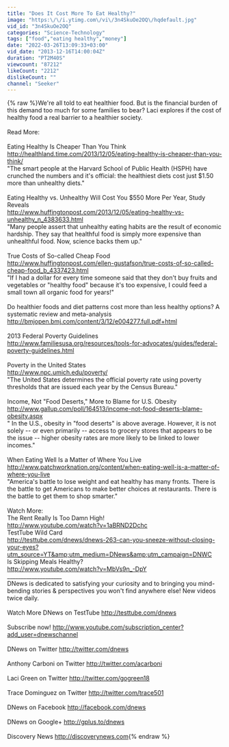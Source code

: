 ```yaml
---
title: "Does It Cost More To Eat Healthy?"
image: "https:\/\/i.ytimg.com\/vi\/3n4SkuOe2OQ\/hqdefault.jpg"
vid_id: "3n4SkuOe2OQ"
categories: "Science-Technology"
tags: ["food","eating healthy","money"]
date: "2022-03-26T13:09:33+03:00"
vid_date: "2013-12-16T14:00:04Z"
duration: "PT2M40S"
viewcount: "87212"
likeCount: "2212"
dislikeCount: ""
channel: "Seeker"
---
```

{% raw %}We're all told to eat healthier food. But is the financial burden of this demand too much for some families to bear? Laci explores if the cost of healthy food a real barrier to a healthier society.<br /><br />Read More: <br /><br />Eating Healthy Is Cheaper Than You Think<br /><a rel="nofollow" target="blank" href="http://healthland.time.com/2013/12/05/eating-healthy-is-cheaper-than-you-think/">http://healthland.time.com/2013/12/05/eating-healthy-is-cheaper-than-you-think/</a><br />&quot;The smart people at the Harvard School of Public Health (HSPH) have crunched the numbers and it's official: the healthiest diets cost just $1.50 more than unhealthy diets.&quot;<br /><br />Eating Healthy vs. Unhealthy Will Cost You $550 More Per Year, Study Reveals<br /><a rel="nofollow" target="blank" href="http://www.huffingtonpost.com/2013/12/05/eating-healthy-vs-unhealthy_n_4383633.html">http://www.huffingtonpost.com/2013/12/05/eating-healthy-vs-unhealthy_n_4383633.html</a><br />&quot;Many people assert that unhealthy eating habits are the result of economic hardship. They say that healthful food is simply more expensive than unhealthful food. Now, science backs them up.&quot;<br /><br />True Costs of So-called Cheap Food<br /><a rel="nofollow" target="blank" href="http://www.huffingtonpost.com/ellen-gustafson/true-costs-of-so-called-cheap-food_b_4337423.html">http://www.huffingtonpost.com/ellen-gustafson/true-costs-of-so-called-cheap-food_b_4337423.html</a><br />&quot;If I had a dollar for every time someone said that they don't buy fruits and vegetables or &quot;healthy food&quot; because it's too expensive, I could feed a small town all organic food for years!&quot;<br /><br />Do healthier foods and diet patterns cost more than less healthy options? A systematic review and meta-analysis<br /><a rel="nofollow" target="blank" href="http://bmjopen.bmj.com/content/3/12/e004277.full.pdf+html">http://bmjopen.bmj.com/content/3/12/e004277.full.pdf+html</a>  <br /><br />2013 Federal Poverty Guidelines<br /><a rel="nofollow" target="blank" href="http://www.familiesusa.org/resources/tools-for-advocates/guides/federal-poverty-guidelines.html">http://www.familiesusa.org/resources/tools-for-advocates/guides/federal-poverty-guidelines.html</a><br /><br />Poverty in the United States<br /><a rel="nofollow" target="blank" href="http://www.npc.umich.edu/poverty/">http://www.npc.umich.edu/poverty/</a><br />&quot;The United States determines the official poverty rate using poverty thresholds that are issued each year by the Census Bureau.&quot;<br /><br />Income, Not &quot;Food Deserts,&quot; More to Blame for U.S. Obesity<br /><a rel="nofollow" target="blank" href="http://www.gallup.com/poll/164513/income-not-food-deserts-blame-obesity.aspx">http://www.gallup.com/poll/164513/income-not-food-deserts-blame-obesity.aspx</a><br />&quot; In the U.S., obesity in &quot;food deserts&quot; is above average. However, it is not solely -- or even primarily -- access to grocery stores that appears to be the issue -- higher obesity rates are more likely to be linked to lower incomes.&quot;<br /><br />When Eating Well Is a Matter of Where You Live<br /><a rel="nofollow" target="blank" href="http://www.patchworknation.org/content/when-eating-well-is-a-matter-of-where-you-live">http://www.patchworknation.org/content/when-eating-well-is-a-matter-of-where-you-live</a><br />&quot;America's battle to lose weight and eat healthy has many fronts. There is the battle to get Americans to make better choices at restaurants. There is the battle to get them to shop smarter.&quot;<br /><br />Watch More:<br />The Rent Really Is Too Damn High!<br /><a rel="nofollow" target="blank" href="http://www.youtube.com/watch?v=1aBRND2Dchc">http://www.youtube.com/watch?v=1aBRND2Dchc</a><br />TestTube Wild Card<br /><a rel="nofollow" target="blank" href="http://testtube.com/dnews/dnews-263-can-you-sneeze-without-closing-your-eyes?utm_source=YT&amp;utm_medium=DNews&amp;utm_campaign=DNWC">http://testtube.com/dnews/dnews-263-can-you-sneeze-without-closing-your-eyes?utm_source=YT&amp;utm_medium=DNews&amp;utm_campaign=DNWC</a><br />Is Skipping Meals Healthy?<br /><a rel="nofollow" target="blank" href="http://www.youtube.com/watch?v=MbVs9n_-DpY">http://www.youtube.com/watch?v=MbVs9n_-DpY</a><br />____________________<br />DNews is dedicated to satisfying your curiosity and to bringing you mind-bending stories &amp; perspectives you won't find anywhere else! New videos twice daily. <br /><br />Watch More DNews on TestTube <a rel="nofollow" target="blank" href="http://testtube.com/dnews">http://testtube.com/dnews</a><br /><br />Subscribe now! <a rel="nofollow" target="blank" href="http://www.youtube.com/subscription_center?add_user=dnewschannel">http://www.youtube.com/subscription_center?add_user=dnewschannel</a><br /><br />DNews on Twitter <a rel="nofollow" target="blank" href="http://twitter.com/dnews">http://twitter.com/dnews</a><br /><br />Anthony Carboni on Twitter <a rel="nofollow" target="blank" href="http://twitter.com/acarboni">http://twitter.com/acarboni</a><br /><br />Laci Green on Twitter <a rel="nofollow" target="blank" href="http://twitter.com/gogreen18">http://twitter.com/gogreen18</a><br /><br />Trace Dominguez on Twitter <a rel="nofollow" target="blank" href="http://twitter.com/trace501">http://twitter.com/trace501</a><br /><br />DNews on Facebook <a rel="nofollow" target="blank" href="http://facebook.com/dnews">http://facebook.com/dnews</a><br /><br />DNews on Google+ <a rel="nofollow" target="blank" href="http://gplus.to/dnews">http://gplus.to/dnews</a><br /><br />Discovery News <a rel="nofollow" target="blank" href="http://discoverynews.com">http://discoverynews.com</a>{% endraw %}
